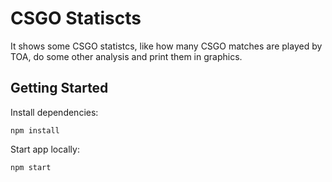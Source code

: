 # CSGO Statiscts

It shows some CSGO statistcs, like how many CSGO matches are played by TOA, do some other analysis and print them in graphics.

## Getting Started

Install dependencies:
```shell
npm install
```

Start app locally:
```
npm start
```